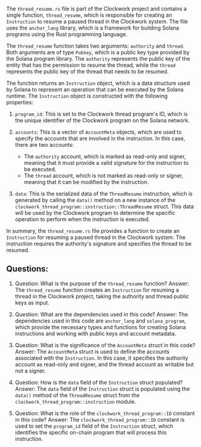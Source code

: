 The `thread_resume.rs` file is part of the Clockwork project and contains a single function, `thread_resume`, which is responsible for creating an `Instruction` to resume a paused thread in the Clockwork system. The file uses the `anchor_lang` library, which is a framework for building Solana programs using the Rust programming language.

The `thread_resume` function takes two arguments: `authority` and `thread`. Both arguments are of type `Pubkey`, which is a public key type provided by the Solana program library. The `authority` represents the public key of the entity that has the permission to resume the thread, while the `thread` represents the public key of the thread that needs to be resumed.

The function returns an `Instruction` object, which is a data structure used by Solana to represent an operation that can be executed by the Solana runtime. The `Instruction` object is constructed with the following properties:

1. `program_id`: This is set to the Clockwork thread program's ID, which is the unique identifier of the Clockwork program on the Solana network.

2. `accounts`: This is a vector of `AccountMeta` objects, which are used to specify the accounts that are involved in the instruction. In this case, there are two accounts:
   - The `authority` account, which is marked as read-only and signer, meaning that it must provide a valid signature for the instruction to be executed.
   - The `thread` account, which is not marked as read-only or signer, meaning that it can be modified by the instruction.

3. `data`: This is the serialized data of the `ThreadResume` instruction, which is generated by calling the `data()` method on a new instance of the `clockwork_thread_program::instruction::ThreadResume` struct. This data will be used by the Clockwork program to determine the specific operation to perform when the instruction is executed.

In summary, the `thread_resume.rs` file provides a function to create an `Instruction` for resuming a paused thread in the Clockwork system. The instruction requires the authority's signature and specifies the thread to be resumed.
## Questions: 
 1. Question: What is the purpose of the `thread_resume` function?
   Answer: The `thread_resume` function creates an `Instruction` for resuming a thread in the Clockwork project, taking the authority and thread public keys as input.

2. Question: What are the dependencies used in this code?
   Answer: The dependencies used in this code are `anchor_lang` and `solana_program`, which provide the necessary types and functions for creating Solana instructions and working with public keys and account metadata.

3. Question: What is the significance of the `AccountMeta` struct in this code?
   Answer: The `AccountMeta` struct is used to define the accounts associated with the `Instruction`. In this case, it specifies the authority account as read-only and signer, and the thread account as writable but not a signer.

4. Question: How is the `data` field of the `Instruction` struct populated?
   Answer: The `data` field of the `Instruction` struct is populated using the `data()` method of the `ThreadResume` struct from the `clockwork_thread_program::instruction` module.

5. Question: What is the role of the `clockwork_thread_program::ID` constant in this code?
   Answer: The `clockwork_thread_program::ID` constant is used to set the `program_id` field of the `Instruction` struct, which identifies the specific on-chain program that will process this instruction.
    